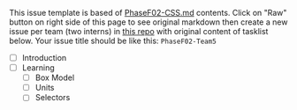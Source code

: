 This issue template is based of [PhaseF02-CSS.md](./PhaseF02-CSS.md) contents.
Click on "Raw" button on right side of this page to see original markdown then create a new issue per team (two interns) in [this repo](https://github.com/Star-Academy/codestar-intern-issues/issues) with original content of tasklist below. Your issue title should be like this: `PhaseF02-Team5`

- [ ] Introduction
- [ ] Learning
  - [ ] Box Model
  - [ ] Units
  - [ ] Selectors

